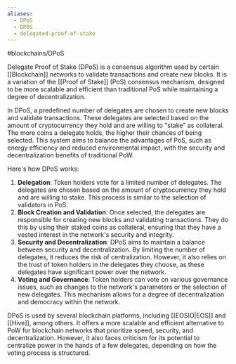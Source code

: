 ```yaml
---
aliases:
  - DPoS
  - DPOS
  - delegated-proof-of-stake
---
```

#blockchains/DPoS 

Delegate Proof of Stake (DPoS) is a consensus algorithm used by certain [[Blockchain]] networks to validate transactions and create new blocks. It is a variation of the [[Proof of Stake]] (PoS) consensus mechanism, designed to be more scalable and efficient than traditional PoS while maintaining a degree of decentralization.

In DPoS, a predefined number of delegates are chosen to create new blocks and validate transactions. These delegates are selected based on the amount of cryptocurrency they hold and are willing to "stake" as collateral. The more coins a delegate holds, the higher their chances of being selected. This system aims to balance the advantages of PoS, such as energy efficiency and reduced environmental impact, with the security and decentralization benefits of traditional PoW.

Here's how DPoS works:

1. **Delegation**: Token holders vote for a limited number of delegates. The delegates are chosen based on the amount of cryptocurrency they hold and are willing to stake. This process is similar to the selection of validators in PoS.
2. **Block Creation and Validation**: Once selected, the delegates are responsible for creating new blocks and validating transactions. They do this by using their staked coins as collateral, ensuring that they have a vested interest in the network's security and integrity.
3. **Security and Decentralization**: DPoS aims to maintain a balance between security and decentralization. By limiting the number of delegates, it reduces the risk of centralization. However, it also relies on the trust of token holders in the delegates they choose, as these delegates have significant power over the network.
4. **Voting and Governance**: Token holders can vote on various governance issues, such as changes to the network's parameters or the selection of new delegates. This mechanism allows for a degree of decentralization and democracy within the network.

DPoS is used by several blockchain platforms, including [[EOSIO|EOS]] and [[Hive]], among others. It offers a more scalable and efficient alternative to PoW for blockchain networks that prioritize speed, security, and decentralization. However, it also faces criticism for its potential to centralize power in the hands of a few delegates, depending on how the voting process is structured.
